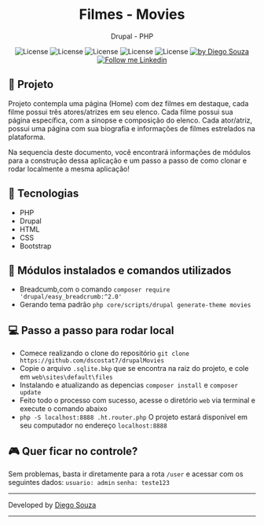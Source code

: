 <h1 align="center">
	Filmes - Movies
</h1>

<p align="center">Drupal - PHP</p>

<p align="center">
  <img alt="License" src="https://img.shields.io/badge/PHP-purple">
  <img alt="License" src="https://img.shields.io/badge/Drupal-purple">
  <img alt="License" src="https://img.shields.io/badge/SQLite-blue">
  <img alt="License" src="https://img.shields.io/badge/HTML-orange">
  <img alt="License" src="https://img.shields.io/badge/CSS-blue">

  <a href="https://beacons.ai/dscostat7/" target="_blank">
    <img alt="by Diego Souza" src="https://img.shields.io/badge/Made%20by-Diego%20Souza-blue">
  </a>

  <a href="https://www.linkedin.com/in/dscostat7/" target="_blank">
    <img alt="Follow me Linkedin" src="https://img.shields.io/badge/Follow%20up-Diego%20Souza-2ecc71?style=social&logo=linkedin">
  </a>
</p>


## 🚀 Projeto

Projeto contempla uma página (Home) com dez filmes em destaque, cada filme possui três atores/atrizes em seu elenco.
Cada filme possui sua página específica, com a sinopse e composição do elenco. Cada ator/atriz, possui uma página com
sua biografia e informações de filmes estrelados na plataforma.

Na sequencia deste documento, você encontrará informações de módulos para a construção dessa aplicação e um passo
a passo de como clonar e rodar localmente a mesma aplicação!

## 🔧 Tecnologias

- PHP
- Drupal
- HTML
- CSS
- Bootstrap

## 🚧 Módulos instalados e comandos utilizados

- Breadcumb,com o comando `composer require 'drupal/easy_breadcrumb:^2.0'`
- Gerando tema padrão `php core/scripts/drupal generate-theme movies`

## 💻 Passo a passo para rodar local

- Comece realizando o clone do repositório `git clone https://github.com/dscostat7/drupalMovies`
- Copie o arquivo `.sqlite.bkp` que se encontra na raiz do projeto, e cole em `web\sites\default\files`
- Instalando e atualizando as depencias `composer install` e `composer update`
- Feito todo o processo com sucesso, acesse o diretório `web` via terminal e execute o comando abaixo
- `php -S localhost:8888 .ht.router.php` O projeto estará disponível em seu computador no endereço `localhost:8888`

## 🎮 Quer ficar no controle?

Sem problemas, basta ir diretamente para a rota `/user` e acessar com os seguintes dados:
`usuario: admin`
`senha: teste123`


---

Developed by <a href="https://beacons.ai/dscostat7/" target="_blank">Diego Souza</a>

---
